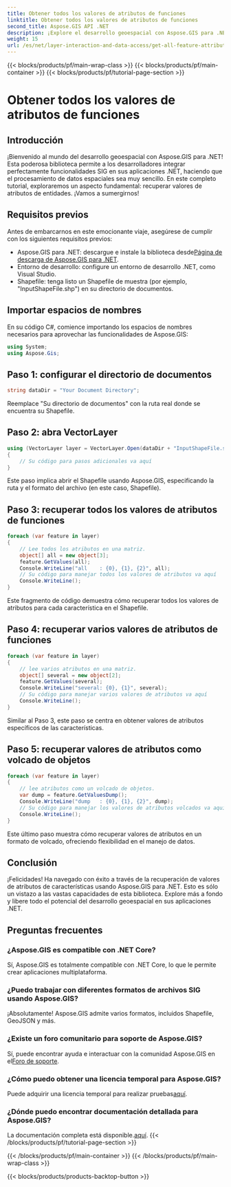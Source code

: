 ```yaml
---
title: Obtener todos los valores de atributos de funciones
linktitle: Obtener todos los valores de atributos de funciones
second_title: Aspose.GIS API .NET
description: ¡Explore el desarrollo geoespacial con Aspose.GIS para .NET! Recupere valores de atributos de características sin problemas. Descárguelo ahora para vivir una aventura de codificación espacial.
weight: 15
url: /es/net/layer-interaction-and-data-access/get-all-feature-attribute-values/
---
```


{{< blocks/products/pf/main-wrap-class >}}
{{< blocks/products/pf/main-container >}}
{{< blocks/products/pf/tutorial-page-section >}}

# Obtener todos los valores de atributos de funciones

## Introducción
¡Bienvenido al mundo del desarrollo geoespacial con Aspose.GIS para .NET! Esta poderosa biblioteca permite a los desarrolladores integrar perfectamente funcionalidades SIG en sus aplicaciones .NET, haciendo que el procesamiento de datos espaciales sea muy sencillo. En este completo tutorial, exploraremos un aspecto fundamental: recuperar valores de atributos de entidades. ¡Vamos a sumergirnos!
## Requisitos previos
Antes de embarcarnos en este emocionante viaje, asegúrese de cumplir con los siguientes requisitos previos:
-  Aspose.GIS para .NET: descargue e instale la biblioteca desde[Página de descarga de Aspose.GIS para .NET](https://releases.aspose.com/gis/net/).
- Entorno de desarrollo: configure un entorno de desarrollo .NET, como Visual Studio.
- Shapefile: tenga listo un Shapefile de muestra (por ejemplo, "InputShapeFile.shp") en su directorio de documentos.
## Importar espacios de nombres
En su código C#, comience importando los espacios de nombres necesarios para aprovechar las funcionalidades de Aspose.GIS:
```csharp
using System;
using Aspose.Gis;
```
## Paso 1: configurar el directorio de documentos
```csharp
string dataDir = "Your Document Directory";
```
Reemplace "Su directorio de documentos" con la ruta real donde se encuentra su Shapefile.
## Paso 2: abra VectorLayer
```csharp
using (VectorLayer layer = VectorLayer.Open(dataDir + "InputShapeFile.shp", Drivers.Shapefile))
{
    // Su código para pasos adicionales va aquí
}
```
Este paso implica abrir el Shapefile usando Aspose.GIS, especificando la ruta y el formato del archivo (en este caso, Shapefile).
## Paso 3: recuperar todos los valores de atributos de funciones
```csharp
foreach (var feature in layer)
{
    // Lee todos los atributos en una matriz.
    object[] all = new object[3];
    feature.GetValues(all);
    Console.WriteLine("all    : {0}, {1}, {2}", all);
    // Su código para manejar todos los valores de atributos va aquí
    Console.WriteLine();
}
```
Este fragmento de código demuestra cómo recuperar todos los valores de atributos para cada característica en el Shapefile.
## Paso 4: recuperar varios valores de atributos de funciones
```csharp
foreach (var feature in layer)
{
    // lee varios atributos en una matriz.
    object[] several = new object[2];
    feature.GetValues(several);
    Console.WriteLine("several: {0}, {1}", several);
    // Su código para manejar varios valores de atributos va aquí
    Console.WriteLine();
}
```
Similar al Paso 3, este paso se centra en obtener valores de atributos específicos de las características.
## Paso 5: recuperar valores de atributos como volcado de objetos
```csharp
foreach (var feature in layer)
{
    // lee atributos como un volcado de objetos.
    var dump = feature.GetValuesDump();
    Console.WriteLine("dump   : {0}, {1}, {2}", dump);
    // Su código para manejar los valores de atributos volcados va aquí
    Console.WriteLine();
}
```
Este último paso muestra cómo recuperar valores de atributos en un formato de volcado, ofreciendo flexibilidad en el manejo de datos.
## Conclusión
¡Felicidades! Ha navegado con éxito a través de la recuperación de valores de atributos de características usando Aspose.GIS para .NET. Esto es sólo un vistazo a las vastas capacidades de esta biblioteca. Explore más a fondo y libere todo el potencial del desarrollo geoespacial en sus aplicaciones .NET.
## Preguntas frecuentes
### ¿Aspose.GIS es compatible con .NET Core?
Sí, Aspose.GIS es totalmente compatible con .NET Core, lo que le permite crear aplicaciones multiplataforma.
### ¿Puedo trabajar con diferentes formatos de archivos SIG usando Aspose.GIS?
¡Absolutamente! Aspose.GIS admite varios formatos, incluidos Shapefile, GeoJSON y más.
### ¿Existe un foro comunitario para soporte de Aspose.GIS?
 Sí, puede encontrar ayuda e interactuar con la comunidad Aspose.GIS en el[Foro de soporte](https://forum.aspose.com/c/gis/33).
### ¿Cómo puedo obtener una licencia temporal para Aspose.GIS?
 Puede adquirir una licencia temporal para realizar pruebas[aquí](https://purchase.aspose.com/temporary-license/).
### ¿Dónde puedo encontrar documentación detallada para Aspose.GIS?
 La documentación completa está disponible.[aquí](https://reference.aspose.com/gis/net/).
{{< /blocks/products/pf/tutorial-page-section >}}

{{< /blocks/products/pf/main-container >}}
{{< /blocks/products/pf/main-wrap-class >}}

{{< blocks/products/products-backtop-button >}}
